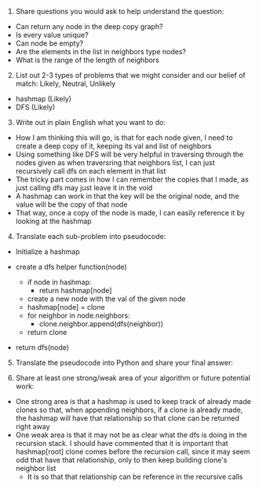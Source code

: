 1. Share questions you would ask to help understand the question:
- Can return any node in the deep copy graph?
- Is every value unique?
- Can node be empty?
- Are the elements in the list in neighbors type nodes?
- What is the range of the length of neighbors

2. List out 2-3 types of problems that we might consider and our belief of match: Likely, Neutral, Unlikely
- hashmap (Likely)
- DFS (Likely)

3. Write out in plain English what you want to do: 
- How I am thinking this will go, is that for each node given, I need to create a deep copy of it, keeping its val and list of neighbors
- Using something like DFS will be very helpful in traversing through the nodes given as when traversring that neighbors list, I can just recursively call dfs on each element in that list
- The tricky part comes in how I can remember the copies that I made, as just calling dfs may just leave it in the void
- A hashmap can work in that the key will be the original node, and the value will be the copy of that node
- That way, once a copy of the node is made, I can easily reference it by looking at the hashmap

4. Translate each sub-problem into pseudocode:
- Initialize a hashmap 
- create a dfs helper function(node)
  - if node in hashmap:
    - return hashmap[node]
  - create a new node with the val of the given node
  - hashmap[node] = clone
  - for neighbor in node.neighbors:
    - clone.neighbor.append(dfs(neighbor))
  - return clone

- return dfs(node)

5. Translate the pseudocode into Python and share your final answer:
<!-- 
from typing import Optional
class Solution:
    def cloneGraph(self, node: Optional['Node']) -> Optional['Node']:
        hashmap = {}

        def dfs(root):
            if root in hashmap:
                return hashmap[root]
            if not root:
                return 
            clone = Node(root.val)
            hashmap[root] = clone

            for neighbor in root.neighbors:
                clone.neighbors.append(dfs(neighbor))
            return clone
        
        return dfs(node) -->

6. Share at least one strong/weak area of your algorithm or future potential work:
- One strong area is that a hashmap is used to keep track of already made clones so that, when appending neighbors, if a clone is already made, the hashmap will have that relationship so that clone can be returned right away
- One weak area is that it may not be as clear what the dfs is doing in the recursion stack. I should have commented that it is important that hashmap[root] clone comes before the recursion call, since it may seem odd that have that relationship, only to then keep building clone's neighbor list
  - It is so that that relationship can be reference in the recursive calls